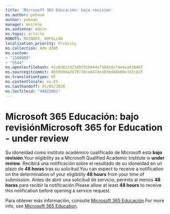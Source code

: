 ```yaml
---
title: 'Microsoft 365 Educación: bajo revisión'
ms.author: pebaum
author: pebaum
manager: mnirkhe
ms.audience: Admin
ms.topic: article
ROBOTS: NOINDEX, NOFOLLOW
localization_priority: Priority
ms.collection: Adm_O365
ms.custom:
- "1500009"
- "5544"
ms.openlocfilehash: 42a8d822d23d9292b844af3683dcf4e4aa936407
ms.sourcegitcommit: 8b50994a2979778ce8474ce83bd86b60e7d2cb2f
ms.translationtype: HT
ms.contentlocale: es-ES
ms.lasthandoff: 05/05/2020
ms.locfileid: "44022661"
---
```

# <a name="microsoft-365-for-education---under-review"></a><span data-ttu-id="df373-102">Microsoft 365 Educación: bajo revisión</span><span class="sxs-lookup"><span data-stu-id="df373-102">Microsoft 365 for Education - under review</span></span>

<span data-ttu-id="df373-103">Su idoneidad como instituto académico cualificado de Microsoft está **bajo revisión**.</span><span class="sxs-lookup"><span data-stu-id="df373-103">Your eligibility as a Microsoft Qualified Academic Institute is **under review**.</span></span> <span data-ttu-id="df373-104">Recibirá una notificación sobre el resultado de su idoneidad en un plazo de **48 horas** tras su solicitud.</span><span class="sxs-lookup"><span data-stu-id="df373-104">You can expect to receive a notification on the determination of your eligibility **48 hours** from your time of submission.</span></span> <span data-ttu-id="df373-105">Antes de abrir una solicitud de servicio, permita al menos **48 horas** para recibir la notificación.</span><span class="sxs-lookup"><span data-stu-id="df373-105">Please allow at least **48 hours** to receive this notification before opening a service request.</span></span>

<span data-ttu-id="df373-106">Para obtener más información, consulte [Microsoft 365 Educación](https://www.microsoft.com/education/buy-license/microsoft365).</span><span class="sxs-lookup"><span data-stu-id="df373-106">For more info, see [Microsoft 365 Education](https://www.microsoft.com/education/buy-license/microsoft365).</span></span>
